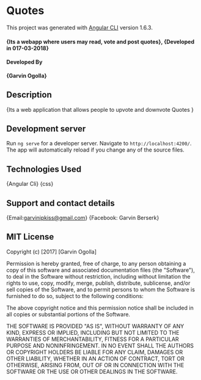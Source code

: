 # Quotes

This project was generated with [Angular CLI](https://github.com/angular/angular-cli) version 1.6.3.

#### {Its a webapp where users may read, vote and post quotes}, {Developed in 017-03-2018}

#### Developed By

**{Garvin Ogolla}**

## Description

{Its a web application that allows people to upvote and downvote Quotes }

## Development server

Run `ng serve` for a developer server. Navigate to `http://localhost:4200/`. The app will automatically reload if you change any of the source files.


## Technologies Used

{Angular Cli}
{css}
## Support and contact details

{Email:garvinipkiss@gmail.com}
{Facebook: Garvin Berserk}

## MIT License
Copyright (c) [2017] [Garvin Ogolla]

Permission is hereby granted, free of charge, to any person obtaining a copy of this software and associated documentation files (the "Software"), to deal in the Software without restriction, including without limitation the rights to use, copy, modify, merge, publish, distribute, sublicense, and/or sell copies of the Software, and to permit persons to whom the Software is furnished to do so, subject to the following conditions:

The above copyright notice and this permission notice shall be included in all copies or substantial portions of the Software.

THE SOFTWARE IS PROVIDED "AS IS", WITHOUT WARRANTY OF ANY KIND, EXPRESS OR IMPLIED, INCLUDING BUT NOT LIMITED TO THE WARRANTIES OF MERCHANTABILITY, FITNESS FOR A PARTICULAR PURPOSE AND NONINFRINGEMENT. IN NO EVENT SHALL THE AUTHORS OR COPYRIGHT HOLDERS BE LIABLE FOR ANY CLAIM, DAMAGES OR OTHER LIABILITY, WHETHER IN AN ACTION OF CONTRACT, TORT OR OTHERWISE, ARISING FROM, OUT OF OR IN CONNECTION WITH THE SOFTWARE OR THE USE OR OTHER DEALINGS IN THE SOFTWARE.
